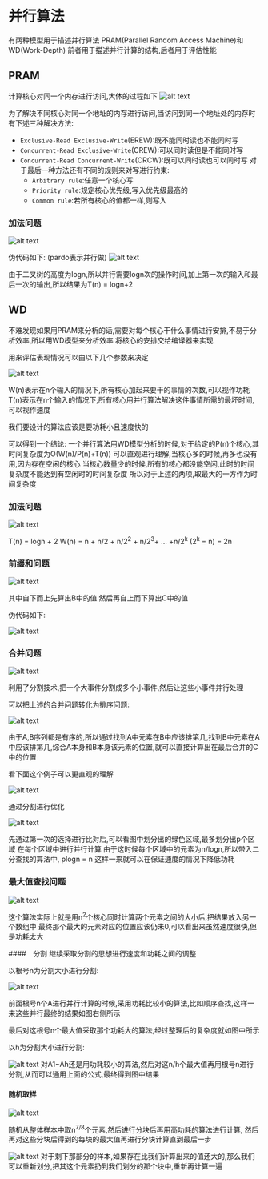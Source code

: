 # 并行算法

有两种模型用于描述并行算法
PRAM(Parallel Random Access Machine)和WD(Work-Depth)
前者用于描述并行计算的结构,后者用于评估性能

## PRAM

计算核心对同一个内存进行访问,大体的过程如下
![alt text](image.png)

为了解决不同核心对同一个地址的内存进行访问,当访问到同一个地址处的内存时有下述三种解决方法:
- `Exclusive-Read Exclusive-Write`(EREW):既不能同时读也不能同时写
- `Concurrent-Read Exclusive-Write`(CREW):可以同时读但是不能同时写
- `Concurrent-Read Concurrent-Write`(CRCW):既可以同时读也可以同时写
对于最后一种方法还有不同的规则来对写进行约束:
  -  `Arbitrary rule`:任意一个核心写
  -  `Priority rule`:规定核心优先级,写入优先级最高的
  -  `Common rule`:若所有核心的值都一样,则写入



### 加法问题

![alt text](image-1.png)

伪代码如下:
(pardo表示并行做)
![alt text](image-2.png)

由于二叉树的高度为logn,所以并行需要logn次的操作时间,加上第一次的输入和最后一次的输出,所以结果为T(n) = logn+2


## WD

不难发现如果用PRAM来分析的话,需要对每个核心干什么事情进行安排,不易于分析效率,所以用WD模型来分析效率
将核心的安排交给编译器来实现

用来评估表现情况可以由以下几个参数来决定

![alt text](image-4.png)

W(n)表示在n个输入的情况下,所有核心加起来要干的事情的次数,可以视作功耗
T(n)表示在n个输入的情况下,所有核心用并行算法解决这件事情所需的最坏时间,可以视作速度

我们要设计的算法应该是要功耗小且速度快的

可以得到一个结论:
一个并行算法用WD模型分析的时候,对于给定的P(n)个核心,其时间复杂度为O(W(n)/P(n)+T(n))
可以直观进行理解,当核心多的时候,再多也没有用,因为存在空闲的核心
当核心数量少的时候,所有的核心都没能空闲,此时的时间复杂度不能达到有空闲时的时间复杂度
所以对于上述的两项,取最大的一方作为时间复杂度




### 加法问题

![alt text](image-3.png)

T(n) = logn + 2
W(n) = n + n/2 + n/2<sup>2</sup> + n/2<sup>3</sup>+ ... +n/2<sup>k</sup> (2<sup>k</sup> = n)
     = 2n

### 前缀和问题

![alt text](image-5.png)

其中自下而上先算出B中的值
然后再自上而下算出C中的值


伪代码如下:

![alt text](image-6.png)



### 合并问题

![alt text](image-7.png)

利用了分割技术,把一个大事件分割成多个小事件,然后让这些小事件并行处理

可以把上述的合并问题转化为排序问题:

![alt text](image-8.png)

由于A,B序列都是有序的,所以通过找到A中元素在B中应该排第几,找到B中元素在A中应该排第几,综合A本身和B本身该元素的位置,就可以直接计算出在最后合并的C中的位置

看下面这个例子可以更直观的理解 

![alt text](image-9.png)

通过分割进行优化

![alt text](image-10.png)

先通过第一次的选择进行比对后,可以看图中划分出的绿色区域,最多划分出p个区域
在每个区域中进行并行计算
由于这时候每个区域中的元素为n/logn,所以带入二分查找的算法中, plogn = n
这样一来就可以在保证速度的情况下降低功耗


### 最大值查找问题

![alt text](image-11.png)

这个算法实际上就是用n<sup>2</sup>个核心同时计算两个元素之间的大小后,把结果放入另一个数组中
最终那个最大的元素对应的位置应该仍未0,可以看出来虽然速度很快,但是功耗太大


####　分割
继续采取分割的思想进行速度和功耗之间的调整

以根号n为分割大小进行分割:

![alt text](image-12.png)

前面根号n个A进行并行计算的时候,采用功耗比较小的算法,比如顺序查找,这样一来这些并行最终的结果如图右侧所示

最后对这根号n个最大值采取那个功耗大的算法,经过整理后的复杂度就如图中所示


以h为分割大小进行分割:

![alt text](image-13.png)
对A1~Ah还是用功耗较小的算法,然后对这n/h个最大值再用根号n进行分割,从而可以通用上面的公式,最终得到图中结果



#### 随机取样

![alt text](image-14.png)

随机从整体样本中取n<sup>7/8</sup>个元素,然后进行分块后再用高功耗的算法进行计算,
然后再对这些分块后得到的每块的最大值再进行分块计算直到最后一步


![alt text](image-15.png)
对于剩下那部分的样本,如果存在比我们计算出来的值还大的,那么我们可以重新划分,把其这个元素扔到我们划分的那个块中,重新再计算一遍